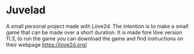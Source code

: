 # Juvelad

A small personal project made with Löve2d. The intention is to make a small game that can be made over a short duration.
It is made fore löve version 11.3, to run the game you can download the game and find instructions on their webpage https://love2d.org/
